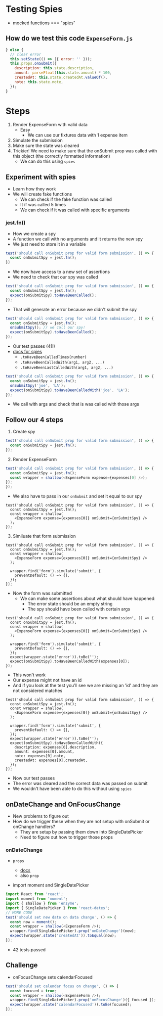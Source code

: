 # Testing Spies
* mocked functions === "spies"

## How do we test this code `ExpenseForm.js`
```js
} else {
  // clear error
  this.setState(() => ({ error: '' }));
  this.props.onSubmit({
    description: this.state.description,
    amount: parseFloat(this.state.amount) * 100,
    createdAt: this.state.createdAt.valueOf(),
    note: this.state.note,
  });
}
```

# Steps
1. Render ExpenseForm with valid data
    * Easy
        - We can use our fixtures data with 1 expense item
2. Simulate the submission
3. Make sure the state was cleared
4. Trickier! We need to make sure that the onSubmit prop was called with this object (the correctly formatted information)
    * We can do this using `spies`

## Experiment with spies
* Learn how they work
* We will create fake functions
    - We can check if the fake function was called
    - It if was called 5 times
    - We can check if it was called with specific arguments

### jest.fn()
* How we create a spy
* A function we call with no arguments and it returns the new spy
* We just need to store it in a variable

```js
test('should call onSubmit prop for valid form submission', () => {
  const onSubmitSpy = jest.fn();
})
```

* We now have access to a new set of assertions
* We need to check that our spy was called

```js
test('should call onSubmit prop for valid form submission', () => {
  const onSubmitSpy = jest.fn();
  expect(onSubmitSpy).toHaveBeenCalled();
});
```

* That will generate an error because we didn't submit the spy

```js
test('should call onSubmit prop for valid form submission', () => {
  const onSubmitSpy = jest.fn();
  onSubmitSpy(); // we call our spy!
  expect(onSubmitSpy).toHaveBeenCalled();
});
```

* Our test passes (41!)
* [docs for spies](https://facebook.github.io/jest/docs/en/expect.html)
    - `.toHaveBeenCalledTimes(number)`
    - `.toHaveBeenCalledWith(arg1, arg2, ...)`
    - `.toHaveBeenLastCalledWith(arg1, arg2, ...)`

```js
test('should call onSubmit prop for valid form submission', () => {
  const onSubmitSpy = jest.fn();
  onSubmitSpy('joe', 'LA');
  expect(onSubmitSpy).toHaveBeenCalledWith('joe', 'LA');
});
```

* We call with args and check that is was called with those args

## Follow our 4 steps
1. Create spy

```js
test('should call onSubmit prop for valid form submission', () => {
  const onSubmitSpy = jest.fn();
});
```

2. Render ExpenseForm

```js
test('should call onSubmit prop for valid form submission', () => {
  const onSubmitSpy = jest.fn();
  const wrapper = shallow(<ExpenseForm expense={expenses[0] />);
});
});
```

* We also have to pass in our `onSubmit` and set it equal to our spy

```
test('should call onSubmit prop for valid form submission', () => {
  const onSubmitSpy = jest.fn();
  const wrapper = shallow(
    <ExpenseForm expense={expenses[0]} onSubmit={onSubmitSpy} />
  );
});
```

3. Similuate that form submission

```
test('should call onSubmit prop for valid form submission', () => {
  const onSubmitSpy = jest.fn();
  const wrapper = shallow(
    <ExpenseForm expense={expenses[0]} onSubmit={onSubmitSpy} />
  );

  wrapper.find('form').simulate('submit', {
    preventDefault: () => {},
  });
});
```

* Now the form was submitted
    - We can make some assertions about what should have happened:
        + The error state should be an empty string
        + The spy should have been called with certain args

```
test('should call onSubmit prop for valid form submission', () => {
  const onSubmitSpy = jest.fn();
  const wrapper = shallow(
    <ExpenseForm expense={expenses[0]} onSubmit={onSubmitSpy} />
  );

  wrapper.find('form').simulate('submit', {
    preventDefault: () => {},
  });
  expect(wrapper.state('error')).toBe('');
  expect(onSubmitSpy).toHaveBeenCalledWith(expenses[0]);
});
```

* This won't work
* Our expense might not have an id
* And if you look at the test you'll see we are missing an 'id' and they are not considered matches

```
test('should call onSubmit prop for valid form submission', () => {
  const onSubmitSpy = jest.fn();
  const wrapper = shallow(
    <ExpenseForm expense={expenses[0]} onSubmit={onSubmitSpy} />
  );

  wrapper.find('form').simulate('submit', {
    preventDefault: () => {},
  });
  expect(wrapper.state('error')).toBe('');
  expect(onSubmitSpy).toHaveBeenCalledWith({
    description: expenses[0].description,
    amount: expenses[0].amount,
    note: expenses[0].note,
    createdAt: expenses[0].createdAt,
  });
});
```

* Now our test passes
* The error was cleared and the correct data was passed on submit
* We wouldn't have been able to do this without using `spies`

## onDateChange and OnFocusChange
* New problems to figure out
* How do we trigger these when they are not setup with onSubmit or onChange handlers?
    - They are setup by passing them down into SingleDatePicker
    - Need to figure out how to trigger those props

### onDateChange
* `props`
    - [docs](http://airbnb.io/enzyme/docs/api/ShallowWrapper/props.html)
    - also `prop`

* import moment and SingleDatePicker

```js
import React from 'react';
import moment from 'moment';
import { shallow } from 'enzyme';
import { SingleDatePicker } from 'react-dates';
// MORE CODE
test('should set new date on data change', () => {
  const now = moment();
  const wrapper = shallow(<ExpenseForm />);
  wrapper.find(SingleDatePicker).prop('onDateChange')(now);
  expect(wrapper.state('createdAt')).toEqual(now);
});
```

* 42 tests passed

## Challenge
* onFocusChange sets calendarFocused

```js
test('should set calendar focus on change', () => {
  const focused = true;
  const wrapper = shallow(<ExpenseForm />);
  wrapper.find(SingleDatePicker).prop('onFocusChange')({ focused });
  expect(wrapper.state('calendarFocused')).toBe(focused);
});
```



